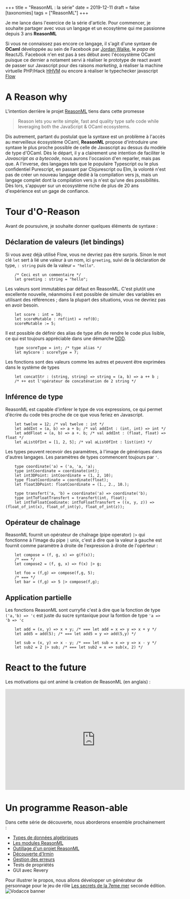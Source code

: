 +++
title = "ReasonML : la série" 
date = 2019-12-11
draft = false
[taxonomies]
tags = ["ReasonML"]
+++

Je me lance dans l'exercice de la série d'article. Pour commencer, je souhaite partager avec vous un langage et un ecosytème qui me passionne depuis 3 ans **ReasonML**

Si vous ne connaissez pas encore ce langage, il s'agit d'une syntaxe de **OCaml** développée au sein de Facebook par [Jordan Walke](https://twitter.com/jordwalke), le _papa_ de ReactJS. Facebook n'en est pas à ses début avec l'écosystème OCaml puisque ce dernier a notament servi à réaliser le prototype de react avant de passer sur Javascript pour des raisons _marketing_, à réaliser la machine virtuelle PHP/Hack [HHVM](https://github.com/facebook/hhvm/tree/master/hphp/hack) ou encore à réaliser le typechecker javascript [Flow](https://github.com/facebook/flow)

<!-- more -->

# A Reason why

L'intention derrière le projet [ReasonML](https://reasonml.github.io/) tiens dans cette promesse

> Reason lets you write simple, fast and quality type safe code while leveraging both the JavaScript & OCaml ecosystems.

Dis autrement, partant du postulat que la syntaxe est un problème à l'accès au merveilleux écosystème OCaml, **ReasonML** propose d'introduire une syntaxe le plus proche possible de celle de Javascript au dessus du modèle de type d'OCaml. Dès le départ, il y a clairement une intention de faciliter le _Javascript as a bytecode_, nous aurons l'occasion d'en reparler, mais pas que. A l'inverse, des langages tels que le populaire Typescript ou le plus confidentiel Purescript, en passant par Clojurescript ou Elm, la volonté n'est pas de créer un nouveau langage dédié à la compilation vers js, mais un langage complet dont la compilation vers js n'est qu'une des possibilités. Dès lors, s'appuyer sur un ecosystème riche de plus de 20 ans d'expérience est un gage de confiance.

# Tour d'O-Reason

Avant de poursuivre, je souhaite donner quelques éléments de syntaxe :

## Déclaration de valeurs (let bindings)

Si vous avez déjà utilisé Flow, vous ne devriez pas être surpris. Sinon le mot clé `let` sert à lié une valeur à un nom, ici `greeting`, suivi de la déclaration de type, `: string` puis de la valeur `= "hello"`.

```reason
    /* Ceci est un commentaire */
    let greeting : string = "hello";
```

Les valeurs sont immutables par défaut en ReasonML. C'est plutôt une excellente nouvelle, néanmoins il est possible de simuler des variables en utilisant des références ; dans la plupart des situations, vous ne devriez pas en avoir besoin.

```reason
    let score : int = 10;
    let scoreMutable : ref(int) = ref(0);
    scoreMutable := 5;
```

Il est possible de définir des alias de type afin de rendre le code plus lisible, ce qui est toujours appréciable dans une démarche [DDD](http://blog.infosaurus.fr/public/docs/DDDViteFait.pdf).

```reason
    type scoreType = int; /* type alias */
    let myScore : scoreType = 7;
```

Les fonctions sont des valeurs comme les autres et peuvent être exprimées dans le système de types

```reason
    let concatStr : (string, string) => string = (a, b) => a ++ b ;
    /* ++ est l'opérateur de concaténation de 2 string */
```

## Inférence de type

ReasonML est capable d'inférer le type de vos expressions, ce qui permet d'écrire du code très proche de ce que vous feriez en Javascript.

```reason
    let twelve = 12; /* val twelve : int */
    let addInt = (a, b) => a + b; /* val addInt : (int, int) => int */
    let addFloat = (a, b) => a +. b; /* val addInt : (float, float) => float */
    let aListOfInt = [1, 2, 5]; /* val aListOfInt : list(int) */
```

Les types peuvent recevoir des paramètres, à l'image de génériques dans d'autres langages. Les paramètres de types commencent toujours par `'`.

```reason
    type coordinate('a) = ('a, 'a, 'a);
    type intCoordinate = coordinate(int);
    let int3DPoint: intCoordinate = (1, 2, 10);
    type floatCoordinate = coordinate(float);
    let float3DPoint: floatCoordinate = (1., 2., 10.);

    type transfert('a, 'b) = coordinate('a) => coordinate('b);
    type intToFloatTransfert = transfert(int, float);
    let intToFloatCoodinate: intToFloatTransfert = ((x, y, z)) => (float_of_int(x), float_of_int(y), float_of_int(z));
```

## Opérateur de chaînage

ReasonML fournit un opérateur de chaînage (pipe operator) `|>` qui fonctionne à l'image du pipe `|` unix, c'est à dire que la valeur à gauche est fournit comme paramètre à droite de l'expression à droite de l'opérteur :

```reason
    let compose = (f, g, x) => g(f(x));
    /* === */
    let compose2 = (f, g, x) => f(x) |> g;

    let foo = (f,g) => compose(f,g, 5);
    /* === */
    let bar = (f,g) => 5 |> compose(f,g);
```

## Application partielle

Les fonctions ReasonML sont curryfié c'est à dire que la fonction de type `('a,'b) => 'c` est juste du sucre syntaxique pour la fontion de type `'a => 'b => 'c`

```reason
    let add = (x, y) => x + y; /* === let add = x => y => x + y */
    let add5 = add(5); /* === let add5 = y => add(5,y) */

    let sub = (x, y) => x - y; /* === let sub = x => y => x - y */
    let sub2 = 2 |> sub; /* === let sub2 = x => sub(x, 2) */
```

# React to the future

Les motivations qui ont animé la création de ReasonML (en anglais) :

<iframe width="560" height="315" src="https://www.youtube.com/embed/5fG_lyNuEAw" frameborder="0" allow="accelerometer; autoplay; encrypted-media; gyroscope; picture-in-picture" allowfullscreen></iframe>

# Un programme Reason-able

Dans cette série de découverte, nous aborderons ensemble prochainement :

- [Types de données algébriques](../reasonml-adt)
- [Les modules ReasonML](../reasonml-modules)
- [Outillage d'un projet ReasonML](../esy-reasonml)
- [Découverte d'Irmin](../irmin-database-reasonml)
- [Gestion des erreurs](../error-management-reasonml)
- Tests de propriétés
- GUI avec Revery

Pour illustrer le propos, nous allons développer un générateur de personnage pour le jeu de rôle [Les secrets de la 7eme mer](http://www.legrog.org/jeux/secrets-de-la-7eme-mer) seconde édition.
![Vodacce banner](../img/theah.jpg)
